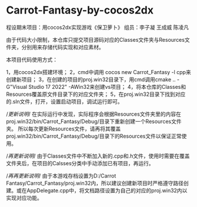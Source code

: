 # Carrot-Fantasy-by-cocos2dx
程设期末项目：用cocos2dx实现游戏《保卫萝卜》
组员：李子凝 王成威 陈凌凡


由于代码大小限制，本仓库只提交项目源码对应的Classes文件夹与Resources文件夹，分别用来存储代码实现和对应素材。

本项目代码使用方式：

1，用cocos2dx搭建环境；
2，cmd中调用 cocos new Carrot_Fantasy -l cpp来创建新项目；
3，在创建的项目的proj.win32目录下，用cmd调用cmake .. -G"Visual Studio 17 2022" -AWin32来创建vs项目；
4，将本仓库的Classes和Resources覆盖原文件目录下的对应文件夹；
5，在proj.win32目录下找到对应的.sln文件，打开，设置启动项目，调试运行即可。


/*更新说明*/
在实际运行中发现，实际程序会根据Resources文件夹里的内容在proj.win32/bin/Carrot_Fantasy/Debug/目录下重新创建一个Resources文件夹。
所以每次更新Resources文件，请再将其覆盖proj.win32/bin/Carrot_Fantasy/Debug/目录下的Resources文件以保证正常使用。

/*再更新说明*/
由于Classes文件中不断加入新的.cpp和.h文件，使用时需要在覆盖文件夹后，在项目的Calsses分类中手动添加已有项目，再运行。

/*再再更新说明*/
由于本游戏存档设置为D:/Carrot Fantasy/Carrot_Fantasy/proj.win32内，所以建议创建新项目时严格遵守路径创建。或在AppDelegate.cpp中，将文档路径设置为自己的对应的proj.win32内以实现对应功能。